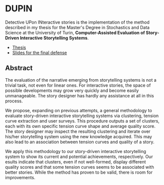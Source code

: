 # DUPIN

Detective UPon INteractive stories is the implementation of the method described in my thesis for the Master's Degree in Stochastics and Data Science at the University of Turin, **Computer-Assisted Evaluation of Story-Driven Interactive Storytelling Systems**.

- [Thesis][tesi_sds]
- [Slides for the final defense][pres_sds]

[tesi_sds]: /docs/thesis.pdf
[pres_sds]: /docs/slides.pdf

## Abstract

The evaluation of the narrative emerging from storytelling systems is not a trivial task, not even for linear ones. For interactive stories, the space of possible developments may grow very quickly and become easily unmanageable. The story designer has hardly any assistance at all in this process.

We propose, expanding on previous attempts, a general methodology to evaluate story-driven interactive storytelling systems via clustering, tension curve extraction and user surveys. This procedure outputs a set of clusters, each with its own specific tension curve shape and average quality score. The story designer may inspect the resulting clustering and iterate over his/her storytelling system using the new knowledge acquired. This may also lead to an association between tension curves and quality of a story.

We apply this methodology to our story-driven interactive storytelling system to show its current and potential achievements, respectively. Our esults indicate that clusters, even if not well-formed, display different quality scores and that some tension curves seems to be associated with better stories. While the method has proven to be valid, there is room for improvements.
